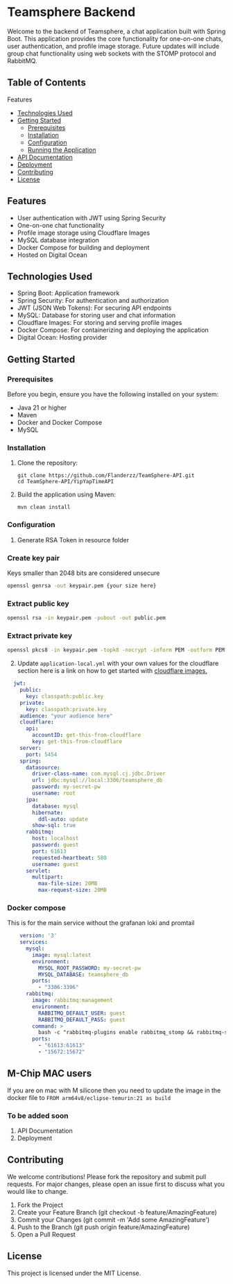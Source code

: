 # Teamsphere Backend
Welcome to the backend of Teamsphere, a chat application built with Spring Boot. This application provides the core functionality for one-on-one chats, user authentication, and profile image storage. Future updates will include group chat functionality using web sockets with the STOMP protocol and RabbitMQ.

## Table of Contents

Features
- [Technologies Used](#technologies-used)
- [Getting Started](#getting-started)
    - [Prerequisites](#prerequisites)
    - [Installation](#installation)
    - [Configuration](#configuration)
    - [Running the Application](#configuration)
- [API Documentation](#to-be-added-soon)
- [Deployment](#to-be-added-soon)
- [Contributing](#contributing)
- [License](#license)

## Features
- User authentication with JWT using Spring Security
- One-on-one chat functionality
- Profile image storage using Cloudflare Images
- MySQL database integration
- Docker Compose for building and deployment
- Hosted on Digital Ocean

## Technologies Used
- Spring Boot: Application framework
- Spring Security: For authentication and authorization
- JWT (JSON Web Tokens): For securing API endpoints
- MySQL: Database for storing user and chat information
- Cloudflare Images: For storing and serving profile images
- Docker Compose: For containerizing and deploying the application
- Digital Ocean: Hosting provider

## Getting Started
### Prerequisites
Before you begin, ensure you have the following installed on your system:

- Java 21 or higher
- Maven
- Docker and Docker Compose
- MySQL

### Installation
1. Clone the repository:

    ```shell
    git clone https://github.com/Flanderzz/TeamSphere-API.git
    cd TeamSphere-API/YipYapTimeAPI
    ```

2. Build the application using Maven:
    ```shell
    mvn clean install
    ```
### Configuration
1. Generate RSA Token in resource folder

### Create key pair
Keys smaller than 2048 bits are considered unsecure
```bash
openssl genrsa -out keypair.pem {your size here}
```

### Extract public key
```bash
openssl rsa -in keypair.pem -pubout -out public.pem
```

### Extract private key
```bash
openssl pkcs8 -in keypair.pem -topk8 -nocrypt -inform PEM -outform PEM -out private.pem
```

2. Update `application-local.yml` with your own values for the cloudflare section here is a link on how to get started with [cloudflare images.](https://developers.cloudflare.com/images/get-started/)
```yaml
  jwt:
    public:
      key: classpath:public.key
    private:
      key: classpath:private.key
    audience: "your audience here"
    cloudflare:
      api:
        accountID: get-this-from-cloudflare
        key: get-this-from-cloudflare
    server:
      port: 5454
    spring:
      datasource:
        driver-class-name: com.mysql.cj.jdbc.Driver
        url: jdbc:mysql://local:3306/teamsphere_db
        password: my-secret-pw
        username: root
      jpa:
        database: mysql
        hibernate:
          ddl-auto: update
        show-sql: true
      rabbitmq:
        host: localhost
        password: guest
        port: 61613
        requested-heartbeat: 580
        username: guest
      servlet:
        multipart:
          max-file-size: 20MB
          max-request-size: 20MB
```

### Docker compose
  This is for the main service without the grafanan loki and promtail
```yaml
    version: '3'
    services:
      mysql:
        image: mysql:latest
        environment:
          MYSQL_ROOT_PASSWORD: my-secret-pw
          MYSQL_DATABASE: teamsphere_db
        ports:
          - "3306:3306"
      rabbitmq:
        image: rabbitmq:management
        environment:
          RABBITMQ_DEFAULT_USER: guest
          RABBITMQ_DEFAULT_PASS: guest
        command: >
          bash -c "rabbitmq-plugins enable rabbitmq_stomp && rabbitmq-server"
        ports:
          - "61613:61613"
          - "15672:15672"
```

## M-Chip MAC users
   If you are on mac with M silicone then you need to update the image in the docker file to
    ```FROM arm64v8/eclipse-temurin:21 as build ```
### To be added soon
1. API Documentation
2. Deployment

## Contributing
We welcome contributions! Please fork the repository and submit pull requests. For major changes, please open an issue first to discuss what you would like to change.
1. Fork the Project
2. Create your Feature Branch (git checkout -b feature/AmazingFeature)
3. Commit your Changes (git commit -m 'Add some AmazingFeature')
4. Push to the Branch (git push origin feature/AmazingFeature)
5. Open a Pull Request

## License
This project is licensed under the MIT License.
